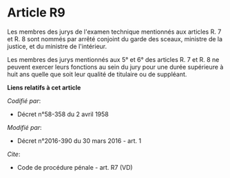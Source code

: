 # Article R9

Les membres des jurys de l'examen technique mentionnés aux articles R. 7 et R. 8 sont nommés par arrêté conjoint du garde des
sceaux, ministre de la justice, et du ministre de l'intérieur. 

Les membres des jurys mentionnés aux 5° et 6° des articles R. 7 et R. 8 ne peuvent exercer leurs fonctions au sein du jury
pour une durée supérieure à huit ans quelle que soit leur qualité de titulaire ou de suppléant.

**Liens relatifs à cet article**

_Codifié par_:

  - Décret n°58-358 du 2 avril 1958

_Modifié par_:

  - Décret n°2016-390 du 30 mars 2016 - art. 1

_Cite_:

  - Code de procédure pénale - art. R7 (VD)
